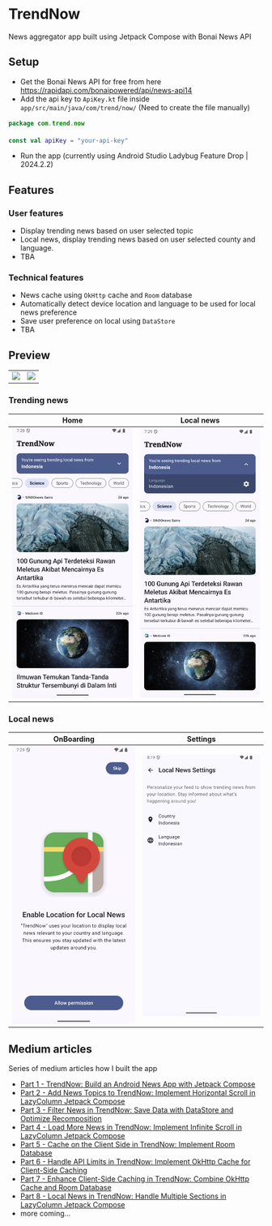 # TrendNow

News aggregator app built using Jetpack Compose with Bonai News API

## Setup

- Get the Bonai News API for free from here https://rapidapi.com/bonaipowered/api/news-api14
- Add the api key to `ApiKey.kt` file inside `app/src/main/java/com/trend/now/` (Need to create the file manually)

```kotlin
package com.trend.now

const val apiKey = "your-api-key"
```

- Run the app (currently using Android Studio Ladybug Feature Drop | 2024.2.2)

## Features

### User features

- Display trending news based on user selected topic
- Local news, display trending news based on user selected county and language.
- TBA

### Technical features

- News cache using `OkHttp` cache and `Room` database
- Automatically detect device location and language to be used for local news preference
- Save user preference on local using `DataStore`
- TBA

## Preview

| |                                               |
|---|-----------------------------------------------|
| ![](./preview/onboarding_local_news_preview.gif) | ![](./preview/local_news_section_preview.gif) |

### Trending news

| Home                                  | Local news                             |
|---------------------------------------|----------------------------------------|
| ![](./preview/trending_news_home.png) | ![](./preview/trending_news_home2.png) |

### Local news

| OnBoarding                               | Settings                               |
|------------------------------------------|----------------------------------------|
| ![](./preview/local_news_onboarding.png) | ![](./preview/local_news_settings.png) |

## Medium articles

Series of medium articles how I built the app

- [Part 1 - TrendNow: Build an Android News App with Jetpack Compose](https://medium.com/@danimahardhika/trendnow-build-an-android-news-app-with-jetpack-compose-618ec1986296)
- [Part 2 - Add News Topics to TrendNow: Implement Horizontal Scroll in LazyColumn Jetpack Compose](https://medium.com/@danimahardhika/add-news-topics-to-trendnow-implement-horizontal-scroll-in-lazycolumn-jetpack-compose-17d27284f4e0)
- [Part 3 - Filter News in TrendNow: Save Data with DataStore and Optimize Recomposition](https://medium.com/@danimahardhika/filter-news-by-topic-in-trendnow-save-user-preferences-with-datastore-and-optimize-recomposition-4e619e8476a8)
- [Part 4 - Load More News in TrendNow: Implement Infinite Scroll in LazyColumn Jetpack Compose](https://medium.com/@danimahardhika/load-more-news-in-trendnow-implement-infinite-scroll-in-lazycolumn-jetpack-compose-6bdc98c25e48)
- [Part 5 - Cache on the Client Side in TrendNow: Implement Room Database](https://medium.com/@danimahardhika/cache-news-topics-in-trendnow-use-room-database-for-efficient-client-side-caching-1b950c10b841)
- [Part 6 - Handle API Limits in TrendNow: Implement OkHttp Cache for Client-Side Caching](https://medium.com/@danimahardhika/handle-api-limits-in-trendnow-implement-okhttp-cache-for-client-side-caching-5989b67ddfbf)
- [Part 7 - Enhance Client-Side Caching in TrendNow: Combine OkHttp Cache and Room Database](https://medium.com/@danimahardhika/enhance-client-side-caching-in-trendnow-combine-okhttp-cache-and-room-database-1f47735924ef)
- [Part 8 - Local News in TrendNow: Handle Multiple Sections in LazyColumn Jetpack Compose](https://medium.com/@danimahardhika/local-news-in-trendnow-handle-multiple-sections-in-lazycolumn-jetpack-compose-1247048f9d81)
- more coming...

